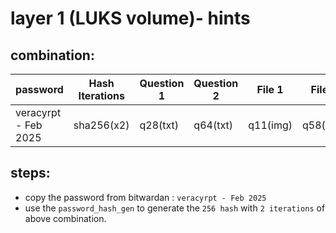 # layer 1 (LUKS volume)- hints 

## combination:
password | Hash Iterations | Question 1 | Question 2 | File 1 | File 2 |
--- | --- | --- | --- |--- |--- |
veracyrpt - Feb 2025 | sha256(x2) | q28(txt)  | q64(txt) | q11(img) | q58(key) |


## steps: 
- copy the password from bitwardan : `veracyrpt - Feb 2025`
- use the `password_hash_gen` to generate the `256 hash` with `2 iterations` of above combination.